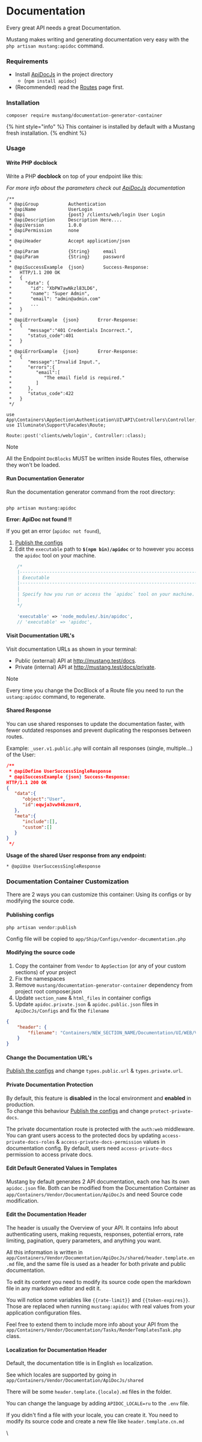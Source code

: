 # Documentation

Every great API needs a great Documentation.

Mustang makes writing and generating documentation very easy with the `php artisan mustang:apidoc` command.

### Requirements[​](https://apiato.io/docs/pacakges/documentation#requirements) <a href="#requirements" id="requirements"></a>

* Install [ApiDocJs](https://apidocjs.com/) in the project directory
  * (`npm install apidoc`)
* (Recommended) read the [Routes](../components/main-components/routes.md) page first.

### Installation[​](https://apiato.io/docs/pacakges/documentation#installation) <a href="#installation" id="installation"></a>

```
composer require mustang/documentation-generator-container
```

{% hint style="info" %}
This container is installed by default with a Mustang fresh installation.
{% endhint %}

### Usage[​](https://apiato.io/docs/pacakges/documentation#usage) <a href="#usage" id="usage"></a>

#### Write PHP **docblock**[​](https://apiato.io/docs/pacakges/documentation#write-php-docblock) <a href="#write-php-docblock" id="write-php-docblock"></a>

Write a PHP **docblock** on top of your endpoint like this:

_For more info about the parameters check out_ [_ApiDocJs_](https://apidocjs.com/#install) _documentation_

```
/**
 * @apiGroup           Authentication
 * @apiName            UserLogin
 * @api                {post} /clients/web/login User Login
 * @apiDescription     Description Here....
 * @apiVersion         1.0.0
 * @apiPermission      none
 *
 * @apiHeader          Accept application/json
 *
 * @apiParam           {String}     email
 * @apiParam           {String}     password
 *
 * @apiSuccessExample  {json}       Success-Response:
 *   HTTP/1.1 200 OK
 *   {
 *     "data": {
 *       "id": "XbPW7awNkzl83LD6",
 *       "name": "Super Admin",
 *       "email": "admin@admin.com"
 *       ...
 *   }
 *
 * @apiErrorExample  {json}       Error-Response:
 *   {
 *      "message":"401 Credentials Incorrect.",
 *      "status_code":401
 *   }
 *
 * @apiErrorExample  {json}       Error-Response:
 *   {
 *      "message":"Invalid Input.",
 *      "errors":{
 *         "email":[
 *            "The email field is required."
 *         ]
 *      },
 *      "status_code":422
 *   }
 */

use App\Containers\AppSection\Authentication\UI\API\Controllers\Controller;
use Illuminate\Support\Facades\Route;

Route::post('clients/web/login', Controller::class);
```

Note

All the Endpoint `DocBlocks` MUST be written inside Routes files, otherwise they won't be loaded.

#### Run Documentation Generator[​](https://apiato.io/docs/pacakges/documentation#run-documentation-generator) <a href="#run-documentation-generator" id="run-documentation-generator"></a>

Run the documentation generator command from the root directory:

```

php artisan mustang:apidoc

```

**Error: ApiDoc not found !!**[**​**](https://apiato.io/docs/pacakges/documentation#error-apidoc-not-found-)

If you get an error (`apidoc not found`),

1. [Publish the configs](broken-reference)
2. Edit the `executable` path to **`$(npm bin)/apidoc`** or to however you access the `apidoc` tool on your machine.

```php
    /*
    |--------------------------------------------------------------------------
    | Executable
    |--------------------------------------------------------------------------
    |
    | Specify how you run or access the `apidoc` tool on your machine.
    |
    */

    'executable' => 'node_modules/.bin/apidoc',
    // 'executable' => 'apidoc',
```

#### Visit Documentation URL's[​](https://apiato.io/docs/pacakges/documentation#visit-docs-urls) <a href="#visit-docs-urls" id="visit-docs-urls"></a>

Visit documentation URLs as shown in your terminal:

* Public (external) API at http://mustang.test/docs.
* Private (internal) API at http://mustang.test/docs/private.

Note

Every time you change the DocBlock of a Route file you need to run the `ustang:apidoc` command, to regenerate.

#### Shared Response[​](https://apiato.io/docs/pacakges/documentation#shared-response) <a href="#shared-response" id="shared-response"></a>

You can use shared responses to update the documentation faster, with fewer outdated responses and prevent duplicating the responses between routes.

Example: `_user.v1.public.php` will contain all responses (single, multiple...) of the User:

```json
/**
 * @apiDefine UserSuccessSingleResponse
 * @apiSuccessExample {json} Success-Response:
HTTP/1.1 200 OK
{
   "data":{
      "object":"User",
      "id":eqwja3vw94kzmxr0,
   },
   "meta":{
      "include":[],
      "custom":[]
   }
}
 */
```

**Usage of the shared User response from any endpoint:**

```
* @apiUse UserSuccessSingleResponse
```

### Documentation Container Customization[​](https://apiato.io/docs/pacakges/documentation#documentation-customization) <a href="#documentation-customization" id="documentation-customization"></a>

There are 2 ways you can customize this container: Using its configs or by modifying the source code.

#### Publishing configs[​](https://apiato.io/docs/pacakges/documentation#publishing-configs) <a href="#publishing-configs" id="publishing-configs"></a>

```
php artisan vendor:publish
```

Config file will be copied to `app/Ship/Configs/vendor-documentation.php`

#### Modifying the source code[​](https://apiato.io/docs/pacakges/documentation#modify-code) <a href="#modify-code" id="modify-code"></a>

1. Copy the container from `Vendor` to `AppSection` (or any of your custom sections) of your project
2. Fix the namespaces
3. Remove `mustang/documentation-generator-container` dependency from project root composer.json
4. Update `section_name` & `html_files` in container configs
5. Update `apidoc.private.json` & `apidoc.public.json` files in `ApiDocJs/Configs` and fix the `filename`

```json
{
    "header": {
        "filename": "Containers/NEW_SECTION_NAME/Documentation/UI/WEB/Views/documentation/header.md"
    }
}
```

#### Change the Documentation URL's[​](https://apiato.io/docs/pacakges/documentation#change-the-documentations-urls) <a href="#change-the-documentations-urls" id="change-the-documentations-urls"></a>

[Publish the configs](broken-reference) and change `types.public.url` & `types.private.url`.

#### Private Documentation Protection[​](https://apiato.io/docs/pacakges/documentation#private-docs-protection) <a href="#private-docs-protection" id="private-docs-protection"></a>

By default, this feature is **disabled** in the local environment and **enabled** in production.\
To change this behaviour [Publish the configs](broken-reference) and change `protect-private-docs`.

The private documentation route is protected with the `auth:web` middleware. You can grant users access to the protected docs by updating `access-private-docs-roles` & `access-private-docs-permission` values in documentation config. By default, users need `access-private-docs` permission to access private docs.

#### Edit Default Generated Values in Templates[​](https://apiato.io/docs/pacakges/documentation#edit-default-generated-values-in-templates) <a href="#edit-default-generated-values-in-templates" id="edit-default-generated-values-in-templates"></a>

Mustang by default generates 2 API documentation, each one has its own `apidoc.json` file. Both can be modified from the Documentation Container as `app/Containers/Vendor/Documentation/ApiDocJs` and need Source code modification.

#### Edit the Documentation Header[​](https://apiato.io/docs/pacakges/documentation#edit-the-documentation-header) <a href="#edit-the-documentation-header" id="edit-the-documentation-header"></a>

The header is usually the Overview of your API. It contains Info about authenticating users, making requests, responses, potential errors, rate limiting, pagination, query parameters, and anything you want.

All this information is written in `app/Containers/Vendor/Documentation/ApiDocJs/shared/header.template.en.md` file, and the same file is used as a header for both private and public documentation.

To edit its content you need to modify its source code open the markdown file in any markdown editor and edit it.

You will notice some variables like `{{rate-limit}}` and `{{token-expires}}`. Those are replaced when running `mustang:apidoc` with real values from your application configuration files.

Feel free to extend them to include more info about your API from the `app/Containers/Vendor/Documentation/Tasks/RenderTemplatesTask.php` class.

#### Localization for Documentation Header[​](https://apiato.io/docs/pacakges/documentation#localization-for-documentation-header) <a href="#localization-for-documentation-header" id="localization-for-documentation-header"></a>

Default, the documentation title is in English `en` localization.

See which locales are supported by going in `app/Containers/Vendor/Documentation/ApiDocJs/shared`

There will be some `header.template.{locale}.md` files in the folder.

You can change the language by adding `APIDOC_LOCALE=ru` to the `.env` file.

If you didn't find a file with your locale, you can create it. You need to modify its source code and create a new file like `header.template.cn.md`

\
